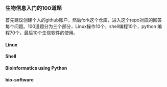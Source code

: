 ### 生物信息入门的100道题
首先建议创建个人的github账户，然后fork这个仓库，进入这个repo对应的回答每个问题。100道题分为三个部分，Linux操作10个，shell编程10个，python 编程70个，最后10个生信软件的使用。

#### Linux




#### Shell




#### Bioinformatics using Python



#### bio-software

